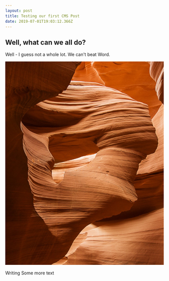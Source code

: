 ```yaml
---
layout: post
title: Testing our first CMS Post
date: 2019-07-01T19:03:12.366Z
---
```

## Well, what can we all do?

Well - I guess not a whole lot. We can't beat Word.

![](/assets/uploads/default.jpeg)



Writing Some more text
